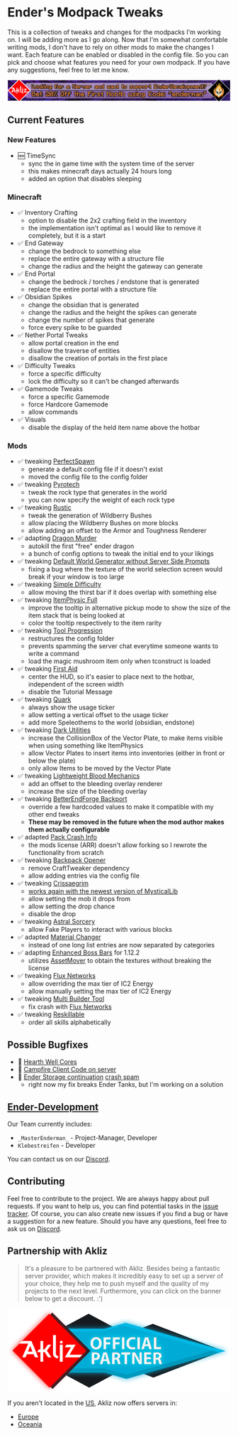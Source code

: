 # Ender's Modpack Tweaks

This is a collection of tweaks and changes for the modpacks I'm working on. I will be adding more as I go along. Now that I'm somewhat comfortable writing mods, I don't have to rely on other mods to make the changes I want. Each feature can be enabled or disabled in the config file. So you can pick and choose what features you need for your own modpack.
If you have any suggestions, feel free to let me know.

<a href="https://www.akliz.net/enderman"><img src="https://github.com/Ender-Development/PatchouliBooks/raw/master/banner.png" align="center"/></a>

## Current Features
### New Features
- 🆕 TimeSync
  - sync the in game time with the system time of the server
  - this makes minecraft days actually 24 hours long
  - added an option that disables sleeping

### Minecraft
- ✅ Inventory Crafting
  - option to disable the 2x2 crafting field in the inventory
  - the implementation isn't optimal as I would like to remove it completely, but it is a start
- ✅ End Gateway
  - change the bedrock to something else
  - replace the entire gateway with a structure file
  - change the radius and the height the gateway can generate
- ✅ End Portal
  - change the bedrock / torches / endstone that is generated
  - replace the entire portal with a structure file
- ✅ Obsidian Spikes
  - change the obsidian that is generated
  - change the radius and the height the spikes can generate
  - change the number of spikes that generate
  - force every spike to be guarded
- ✅ Nether Portal Tweaks
  - allow portal creation in the end
  - disallow the traverse of entities
  - disallow the creation of portals in the first place
- ✅ Difficulty Tweaks
  - force a specific difficulty
  - lock the difficulty so it can't be changed afterwards
- ✅ Gamemode Tweaks
  - force a specific Gamemode
  - force Hardcore Gamemode
  - allow commands
- ✅ Visuals
  - disable the display of the held item name above the hotbar

### Mods
- ✅ tweaking [PerfectSpawn](https://github.com/lumien231/Perfect-Spawn)
  - generate a default config file if it doesn't exist
  - moved the config file to the config folder
- ✅ tweaking [Pyrotech](https://github.com/codetaylor/pyrotech-1.12)
  - tweak the rock type that generates in the world
  - you can now specify the weight of each rock type
- ✅ tweaking [Rustic](https://www.curseforge.com/minecraft/mc-mods/rustic)
  - tweak the generation of Wildberry Bushes
  - allow placing the Wildberry Bushes on more blocks
  - allow adding an offset to the Armor and Toughness Renderer
- ✅ adapting [Dragon Murder](https://www.curseforge.com/minecraft/mc-mods/dragon-murder)
  - autokill the first "free" ender dragon
  - a bunch of config options to tweak the initial end to your likings 
- ✅ tweaking [Default World Generator without Server Side Prompts](https://www.curseforge.com/minecraft/mc-mods/default-world-generator-ssp)
  - fixing a bug where the texture of the world selection screen would break if your window is too large
- ✅ tweaking [Simple Difficulty](https://www.curseforge.com/minecraft/mc-mods/simpledifficulty)
  - allow moving the thirst bar if it does overlap with something else
- ✅ tweaking [ItemPhysic Full](https://www.curseforge.com/minecraft/mc-mods/itemphysic)
  - improve the tooltip in alternative pickup mode to show the size of the item stack that is being looked at
  - color the tooltip respectively to the item rarity
- ✅ tweaking [Tool Progression](https://www.curseforge.com/minecraft/mc-mods/tool-progression)
  - restructures the config folder
  - prevents spamming the server chat everytime someone wants to write a command
  - load the magic mushroom item only when tconstruct is loaded
- ✅ tweaking [First Aid](https://www.curseforge.com/minecraft/mc-mods/first-aid)
  - center the HUD, so it's easier to place next to the hotbar, independent of the screen width
  - disable the Tutorial Message
- ✅ tweaking [Quark](https://www.curseforge.com/minecraft/mc-mods/quark-rotn-edition)
  - always show the usage ticker
  - allow setting a vertical offset to the usage ticker
  - add more Speleothems to the world (obsidian, endstone)
- ✅ tweaking [Dark Utilities](https://www.curseforge.com/minecraft/mc-mods/dark-utilities)
  - increase the CollisionBox of the Vector Plate, to make items visible when using something like ItemPhysics
  - allow Vector Plates to insert items into inventories (either in front or below the plate)
  - only allow Items to be moved by the Vector Plate
- ✅ tweaking [Lightweight Blood Mechanics](https://www.curseforge.com/minecraft/mc-mods/lightweight-blood-mechanics)
  - add an offset to the bleeding overlay renderer
  - increase the size of the bleeding overlay
- ✅ tweaking [BetterEndForge Backport](https://www.curseforge.com/minecraft/mc-mods/betterendforge-backport)
  - override a few hardcoded values to make it compatible with my other end tweaks
  - **These may be removed in the future when the mod author makes them actually configurable**
- ✅ adapted [Pack Crash Info](https://www.curseforge.com/minecraft/mc-mods/pack-crash-info)
  - the mods license (ARR) doesn't allow forking so I rewrote the functionality from scratch
- ✅ tweaking [Backpack Opener](https://www.curseforge.com/minecraft/mc-mods/backpack-opener)
  - remove CraftTweaker dependency
  - allow adding entries via the config file
- ✅ tweaking [Crissaegrim](https://www.curseforge.com/minecraft/mc-mods/crissaegrim)
  - [works again with the newest version of MysticalLib](https://github.com/MysticMods/MysticalLib/issues/40)
  - allow setting the mob it drops from
  - allow setting the drop chance
  - disable the drop
- ✅ tweaking [Astral Sorcery](https://www.curseforge.com/minecraft/mc-mods/astral-sorcery)
  - allow Fake Players to interact with various blocks
- ✅ adapted [Material Changer](https://www.curseforge.com/minecraft/mc-mods/material-changer)
  - instead of one long list entries are now separated by categories
- ✅ adapting [Enhanced Boss Bars](https://www.curseforge.com/minecraft/mc-mods/enhanced-boss-bars) for 1.12.2
  - utilizes [AssetMover](https://www.curseforge.com/minecraft/mc-mods/assetmover) to obtain the textures without breaking the license
- ✅ tweaking [Flux Networks](https://www.curseforge.com/minecraft/mc-mods/flux-networks)
  - allow overriding the max tier of IC2 Energy
  - allow manually setting the max tier of IC2 Energy
- ✅ tweaking [Multi Builder Tool](https://www.curseforge.com/minecraft/mc-mods/multi-builder-tool)
  - fix crash with [Flux Networks](https://github.com/igentuman/multi-builder-tool/issues/11)
- ✅ tweaking [Reskillable](https://www.curseforge.com/minecraft/mc-mods/reskillable-fork)
  - order all skills alphabetically

## Possible Bugfixes

- 🔳 [Hearth Well Cores](https://github.com/wolforcept/hearthwell/issues/60)
- 🔳 [Campfire Client Code on server](https://github.com/jbredwards/Campfire-Mod/issues/9)
- 🔳 [Ender Storage continuation](https://www.curseforge.com/minecraft/mc-mods/ender-storage-1-12-continuation) [crash spam](https://github.com/igentuman/EnderStorage-continuation/issues/19)
  - right now my fix breaks Ender Tanks, but I'm working on a solution

## [Ender-Development](https://github.com/Ender-Development)

Our Team currently includes:
- `_MasterEnderman_` - Project-Manager, Developer
- `Klebestreifen` - Developer

You can contact us on our [Discord](https://discord.gg/JF7x2vG).

## Contributing
Feel free to contribute to the project. We are always happy about pull requests.
If you want to help us, you can find potential tasks in the [issue tracker](https://github.com/Ender-Development/EnderModpackTweaks/issues).
Of course, you can also create new issues if you find a bug or have a suggestion for a new feature.
Should you have any questions, feel free to ask us on [Discord](https://discord.gg/JF7x2vG).

## Partnership with Akliz

> It's a pleasure to be partnered with Akliz. Besides being a fantastic server provider, which makes it incredibly easy to set up a server of your choice, they help me to push myself and the quality of my projects to the next level. Furthermore, you can click on the banner below to get a discount. :')

<a href="https://www.akliz.net/enderman"><img src="https://github.com/MasterEnderman/Zerblands-Remastered/raw/master/Akliz_Partner.png" align="center"/></a>

If you aren't located in the [US](https://www.akliz.net/enderman), Akliz now offers servers in:

- [Europe](https://www.akliz.net/enderman-eu)
- [Oceania](https://www.akliz.net/enderman-oce)